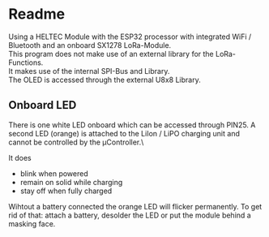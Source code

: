 # Readme #

Using a HELTEC Module with the ESP32 processor with integrated WiFi / Bluetooth and an onboard SX1278 LoRa-Module.\
This program does not make use of an external library for the LoRa-Functions.\
It makes use of the internal SPI-Bus and Library.\
The OLED is accessed through the external U8x8 Library.


## Onboard LED ##
There is one white LED onboard which can be accessed through PIN25. A second LED (orange) is attached to the LiIon / LiPO charging unit and cannot be controlled by the µController.\ 

It does
* blink when powered
* remain on solid while charging
* stay off when fully charged

Wihtout a battery connected the orange LED will flicker permanently. To get rid of that: attach a battery, desolder the LED or put the module behind a masking face.


